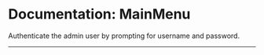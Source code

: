 # Documentation: MainMenu


Authenticate the admin user by prompting for username and password.


---